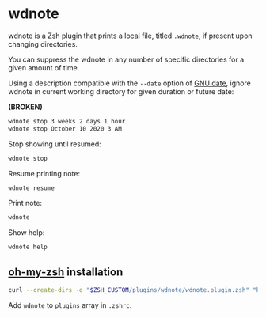 # wdnote

wdnote is a Zsh plugin that prints a local file, titled `.wdnote`, if present upon changing directories.

You can suppress the wdnote in any number of specific directories for a given amount of time.

Using a description compatible with the `--date` option of [GNU date](https://www.gnu.org/software/coreutils/manual/html_node/Examples-of-date.html), ignore wdnote in current working directory for given duration or future date:

**(BROKEN)**
```zsh
wdnote stop 3 weeks 2 days 1 hour
wdnote stop October 10 2020 3 AM
```

Stop showing until resumed:
```zsh
wdnote stop
```

Resume printing note:
```zsh
wdnote resume
```

Print note:
```zsh
wdnote
```

Show help:
```zsh
wdnote help
```

## [oh-my-zsh](https://github.com/ohmyzsh/ohmyzsh) installation

```zsh
curl --create-dirs -o "$ZSH_CUSTOM/plugins/wdnote/wdnote.plugin.zsh" "https://raw.githubusercontent.com/Vesdii/zsh-wdnote/master/wdnote.plugin.zsh"
```

Add `wdnote` to `plugins` array in `.zshrc`.
